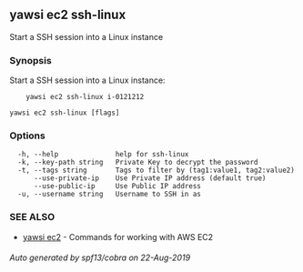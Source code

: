 ## yawsi ec2 ssh-linux

Start a SSH session into a Linux instance

### Synopsis


Start a SSH session into a Linux instance:

	    yawsi ec2 ssh-linux i-0121212
	

```
yawsi ec2 ssh-linux [flags]
```

### Options

```
  -h, --help              help for ssh-linux
  -k, --key-path string   Private Key to decrypt the password
  -t, --tags string       Tags to filter by (tag1:value1, tag2:value2)
      --use-private-ip    Use Private IP address (default true)
      --use-public-ip     Use Public IP address
  -u, --username string   Username to SSH in as
```

### SEE ALSO
* [yawsi ec2](yawsi_ec2.md)	 - Commands for working with AWS EC2

###### Auto generated by spf13/cobra on 22-Aug-2019
